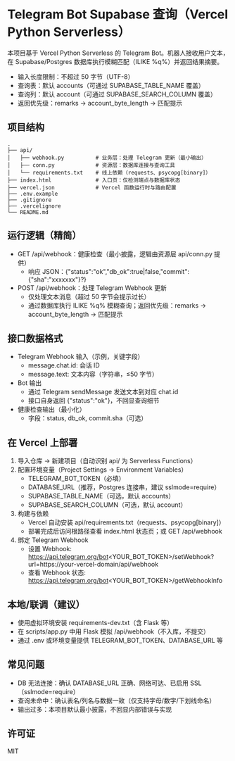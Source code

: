 # Telegram Bot Supabase 查询（Vercel Python Serverless）

本项目基于 Vercel Python Serverless 的 Telegram Bot。机器人接收用户文本，在 Supabase/Postgres 数据库执行模糊匹配（ILIKE %q%）并返回结果摘要。

- 输入长度限制：不超过 50 字节（UTF-8）
- 查询表：默认 accounts（可通过 SUPABASE_TABLE_NAME 覆盖）
- 查询列：默认 account（可通过 SUPABASE_SEARCH_COLUMN 覆盖）
- 返回优先级：remarks → account_byte_length → 匹配提示

## 项目结构

```
.
├── api/
│   ├── webhook.py          # 业务层：处理 Telegram 更新（最小输出）
│   ├── conn.py             # 资源层：数据库连接与查询工具
│   └── requirements.txt    # 线上依赖（requests、psycopg[binary]）
├── index.html              # 入口页：仅检测端点与数据库状态
├── vercel.json             # Vercel 函数运行时与路由配置
├── .env.example
├── .gitignore
├── .vercelignore
└── README.md
```

## 运行逻辑（精简）

- GET /api/webhook：健康检查（最小披露，逻辑由资源层 api/conn.py 提供）
  - 响应 JSON：{"status":"ok","db_ok":true|false,"commit":{"sha":"xxxxxxx"}?}
- POST /api/webhook：处理 Telegram Webhook 更新
  - 仅处理文本消息（超过 50 字节会提示过长）
  - 通过数据库执行 ILIKE %q% 模糊查询；返回优先级：remarks → account_byte_length → 匹配提示

## 接口数据格式

- Telegram Webhook 输入（示例，关键字段）
  - message.chat.id: 会话 ID
  - message.text: 文本内容（字符串，≤50 字节）
- Bot 输出
  - 通过 Telegram sendMessage 发送文本到对应 chat.id
  - 接口自身返回 {"status":"ok"}，不回显查询细节
- 健康检查输出（最小化）
  - 字段：status, db_ok, commit.sha（可选）

## 在 Vercel 上部署

1) 导入仓库 → 新建项目（自动识别 api/ 为 Serverless Functions）
2) 配置环境变量（Project Settings → Environment Variables）
   - TELEGRAM_BOT_TOKEN（必填）
   - DATABASE_URL（推荐，Postgres 连接串，建议 sslmode=require）
   - SUPABASE_TABLE_NAME（可选，默认 accounts）
   - SUPABASE_SEARCH_COLUMN（可选，默认 account）
3) 构建与依赖
   - Vercel 自动安装 api/requirements.txt（requests、psycopg[binary]）
   - 部署完成后访问根路径查看 index.html 状态页；或 GET /api/webhook
4) 绑定 Telegram Webhook
   - 设置 Webhook: https://api.telegram.org/bot<YOUR_BOT_TOKEN>/setWebhook?url=https://your-vercel-domain/api/webhook
   - 查看 Webhook 状态: https://api.telegram.org/bot<YOUR_BOT_TOKEN>/getWebhookInfo

## 本地/联调（建议）

- 使用虚拟环境安装 requirements-dev.txt（含 Flask 等）
- 在 scripts/app.py 中用 Flask 模拟 /api/webhook（不入库，不提交）
- 通过 .env 或环境变量提供 TELEGRAM_BOT_TOKEN、DATABASE_URL 等

## 常见问题

- DB 无法连接：确认 DATABASE_URL 正确、网络可达、已启用 SSL（sslmode=require）
- 查询未命中：确认表名/列名与数据一致（仅支持字母/数字/下划线命名）
- 输出过多：本项目默认最小披露，不回显内部错误与实现

## 许可证

MIT